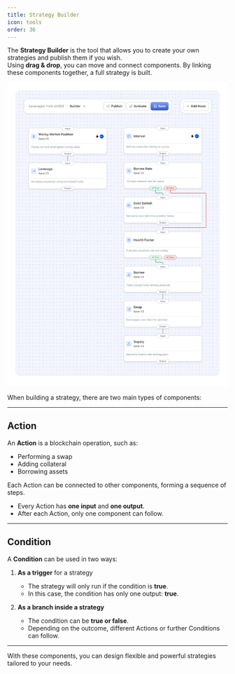```yaml
---
title: Strategy Builder
icon: tools
order: 36
---
```


The **Strategy Builder** is the tool that allows you to create your own strategies and publish them if you wish.  
Using **drag & drop**, you can move and connect components. By linking these components together, a full strategy is built.

![Create strategies via drag&drop](../../static/strategy_builder.png)

When building a strategy, there are two main types of components:

---

## Action

An **Action** is a blockchain operation, such as:

- Performing a swap
- Adding collateral
- Borrowing assets

Each Action can be connected to other components, forming a sequence of steps.

- Every Action has **one input** and **one output**.
- After each Action, only one component can follow.

---

## Condition

A **Condition** can be used in two ways:

1. **As a trigger** for a strategy

   - The strategy will only run if the condition is **true**.
   - In this case, the condition has only one output: **true**.

2. **As a branch inside a strategy**
   - The condition can be **true or false**.
   - Depending on the outcome, different Actions or further Conditions can follow.

---

With these components, you can design flexible and powerful strategies tailored to your needs.

